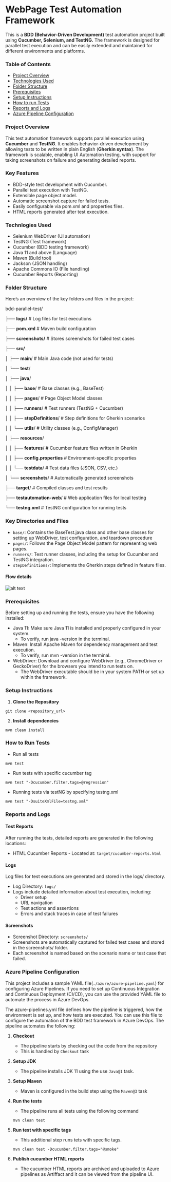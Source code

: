 # WebPage Test Automation Framework

This is a **BDD (Behavior-Driven Development)** test automation project built using **Cucumber, Selenium, and TestNG.** The framework is designed for parallel test execution and can be easily extended and maintained for different environments and platforms.

###  Table of Contents

- [Project Overview](#project-overview)
 - [Technologies Used](#technlogies-used)
- [Folder Structure](#folder-structure)
- [Prerequisites](#prerequisites)
- [Setup Instructions](#setup-instructions)
- [How to run Tests](#how-to-run-tests)
- [Reports and Logs](#reports-and-logs)
- [Azure Pipeline Configuration](#azure-pipeline-configuration)

### Project Overview

This test automation framework supports parallel execution using **Cucumber** and **TestNG**. It enables behavior-driven development by allowing tests to be written in plain English (**Gherkin syntax**). The framework is scalable, enabling UI Automation testing, with support for taking screenshots on failure and generating detailed reports.

###    Key Features

* BDD-style test development with Cucumber.
* Parallel test execution with TestNG.
* Extensible page object model.
* Automatic screenshot capture for failed tests.
* Easily configurable via pom.xml and properties files.
* HTML reports generated after test execution.

###    Technlogies Used

* Selenium WebDriver (UI automation)
* TestNG (Test framework)
* Cucumber (BDD testing framework)
* Java 11 and above (Language)
* Maven (Build tool)
* Jackson (JSON handling)
* Apache Commons IO (File handling)
* Cucumber Reports (Reporting)

###    Folder Structure

Here’s an overview of the key folders and files in the project:

bdd-parallel-test/<p>
├── **logs/**   # Log files for test executions <p>
├── **pom.xml**                    # Maven build configuration<p>
├── **screenshots/**               # Stores screenshots for failed test cases<p>
├── **src/<p>**
│   ├── **main**/                  # Main Java code (not used for tests)<p>
│   └── **test**/<p>
│       ├── **java**/<p>
│       │   ├── **base**/          # Base classes (e.g., BaseTest)<p>
│       │   ├── **pages**/         # Page Object Model classes<p>
│       │   ├── **runners**/       # Test runners (TestNG + Cucumber)<p>
│       │   ├── **stepDefinitions**/  # Step definitions for Gherkin scenarios <p>
│       │   └── **utils**/         # Utility classes (e.g., ConfigManager)<p>
│       ├── **resources**/<p>
│       │   ├── **features**/      # Cucumber feature files written in Gherkin<p>
│       │   ├── **config.properties**  # Environment-specific properties<p>
│       │   └── **testdata**/      # Test data files (JSON, CSV, etc.)<p>
│       └── **screenshots**/       # Automatically generated screenshots<p>
├── **target**/                    # Compiled classes and test results<p>
├── **testautomation-web**/         # Web application files for local testing<p>
└── **testng.xml**                 # TestNG configuration for running tests<p>

### Key Directories and Files

* ``base/``: Contains the BaseTest.java class and other base classes for setting up WebDriver, test configuration, and teardown procedure
* ``pages/``: Follows the Page Object Model pattern for representing web pages.
* `runners/`: Test runner classes, including the setup for Cucumber and TestNG integration.
* `stepDefinitions/`: Implements the Gherkin steps defined in feature files.

#### Flow details
![alt text](./readme-images/flowdetails.png)

### Prerequisites

Before setting up and running the tests, ensure you have the following installed:

 - Java 11: Make sure Java 11 is installed and properly configured in your system.
    - To verify, run java -version in the terminal.
 - Maven: Install Apache Maven for dependency management and test execution.
    - To verify, run mvn -version in the terminal.
 - WebDriver: Download and configure WebDriver (e.g., ChromeDriver or GeckoDriver) for the browsers you intend to run tests on.
    - The WebDriver executable should be in your system PATH or set up within the framework.

### Setup Instructions

1. **Clone the Repository**

```
git clone <repository_url>
```
2. **Install dependencies**

```
mvn clean install
```

### How to Run Tests

* Run all tests
```
mvn test
```

* Run tests with specific cucumber tag
```
mvn test "-Dcucumber.filter.tags=@regression"
```

* Running tests via testNG by specifying testng.xml
```
mvn test "-DsuiteXmlFile=testng.xml"
```

### Reports and Logs

#### Test Reports

After running the tests, detailed reports are generated in the following locations:

 - HTML Cucumber Reports - Located at: `target/cucumber-reports.html`

 #### Logs
 Log files for test executions are generated and stored in the logs/ directory.

 - Log Directory: `logs/`
 - Logs include detailed information about test execution, including:
    - Driver setup
    - URL navigation
    - Test actions and assertions
    - Errors and stack traces in case of test failures

#### Screenshots

 - Screenshot Directory: `screenshots/`
 - Screenshots are automatically captured for failed test cases and stored in the screenshots/ folder.
 - Each screenshot is named based on the scenario name or test case that failed.

 ###  Azure Pipeline Configuration

 This project includes a sample YAML file(`./azure/azure-pipeline.yaml`) for configuring Azure Pipelines. If you need to set up Continuous Integration and Continuous Deployment (CI/CD), you can use the provided YAML file to automate the process in Azure DevOps.

The azure-pipelines.yml file defines how the pipeline is triggered, how the environment is set up, and how tests are executed. You can use this file to configure the automation of the BDD test framework in Azure DevOps. The pipeline automates the following:

1. **Checkout**
   - The pipeline starts by checking out the code from the repository
   - This is handled by `Checkout` task

2. **Setup JDK**
   - The pipeline installs JDK 11 using the use `Java@1` task. 

3. **Setup Maven**
   - Maven is configured in the build step using the `Maven@3` task

4. **Run the tests**
   - The pipeline runs all tests using the following command
   ```
   mvn clean test
   ```

5. **Run test with specific tags**
   - This additional step runs tets with specific tags.

   ```
   mvn clean test -Dcucumber.filter.tags="@smoke"
   ```
6. **Publish cucumber HTML reports**
   - The cucumber HTML reports are archived and uploaded to Azure pipelines as Artiffact and it can be viewed from the pipeline UI.
